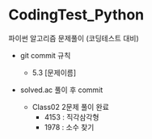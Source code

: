 # CodingTest_Python
파이썬 알고리즘 문제풀이 (코딩테스트 대비)

* git commit 규칙
    * 5.3 [문제이름] 

* solved.ac 풀이 후 commit 
    * Class02 2문제 풀이 완료
        - 4153 : 직각삼각형
        - 1978 : 소수 찾기